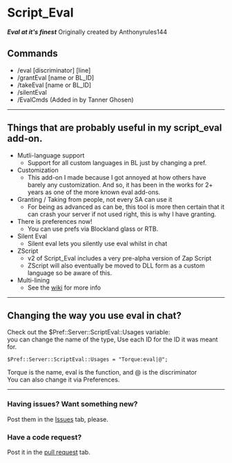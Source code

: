 # Script_Eval
___Eval at it's finest___
Originally created by Anthonyrules144

## Commands
* /eval [discriminator] [line]
* /grantEval [name or BL_ID]
* /takeEval [name or BL_ID]
* /silentEval
* /EvalCmds (Added in by Tanner Ghosen)
___

## Things that are probably useful in my script_eval add-on.
* Mutli-language support
  * Support for all custom languages in BL just by changing a pref.
* Customization
  * This add-on I made because I got annoyed at how others have barely any customization. And so, it has been in the works for 2+ years as one of the more known eval add-ons.
* Granting / Taking from people, not every SA can use it
  * For being as advanced as can be, this tool is more then certain that it can crash your server if not used right, this is why I have granting.
* There is preferences now!
  * You can use prefs via Blockland glass or RTB.
* Silent Eval
  * Silent eval lets you silently use eval whilst in chat
* ZScript
  * v2 of Script_Eval includes a very pre-alpha version of Zap Script
  * ZScript will also eventually be moved to DLL form as a custom language so be aware of this.
* Multi-lining
  * See the [wiki](https://github.com/Ashleyz4/Script_Eval/wiki/Multi-lining) for more info
___

## Changing the way you use eval in chat?
Check out the $Pref::Server::ScriptEval::Usages variable: <br/>
you can change the name of the type, Use each ID for the ID it was meant for. <br/>
 ```CSharp
 $Pref::Server::ScriptEval::Usages = "Torque:eval|@";
 ```
Torque is the name, eval is the function, and @ is the discriminator <br/>
You can also change it via Preferences.

___

### Having issues? Want something new?
Post them in the [Issues](https://github.com/Ashleyz4/Script_Eval/issues) tab, please.
### Have a code request?
Post it in the [pull request](https://github.com/Ashleyz4/Script_Eval/pulls) tab.
